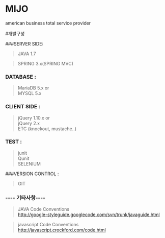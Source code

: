MIJO
====
american  business total service provider

#개발구성

###SERVER SIDE: 

> JAVA 1.7<br/>

> SPRING 3.x(SPRING MVC)<br/>

### DATABASE : 

> MariaDB 5.x or<br/>
> MYSQL 5.x<br/>

### CLIENT SIDE : 
> jQuery 1.10.x or<br/>
> jQuery 2.x<br/>
> ETC (knockout, mustache..)<br/>

### TEST :
> junit<br/>
> Qunit<br/>
> SELENIUM<br/>

###VERSION CONTROL : 

> GIT<br/>

### ---- 기타사항----

> JAVA Code Conventions <br/>
> http://google-styleguide.googlecode.com/svn/trunk/javaguide.html

> javascript Code Conventions<br/>
> http://javascript.crockford.com/code.html<br/>
